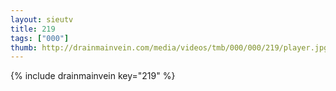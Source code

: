 ```yaml
--- 
layout: sieutv
title: 219
tags: ["000"]
thumb: http://drainmainvein.com/media/videos/tmb/000/000/219/player.jpg
---
```

{% include drainmainvein key="219" %} 
